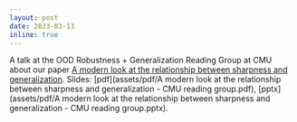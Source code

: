 ```yaml
---
layout: post
date: 2023-03-13
inline: true
---
```


A talk at the OOD Robustness + Generalization Reading Group at CMU about our paper [A modern look at the relationship between sharpness and generalization](https://arxiv.org/abs/2302.07011). Slides: [pdf](assets/pdf/A modern look at the relationship between sharpness and generalization - CMU reading group.pdf), [pptx](assets/pdf/A modern look at the relationship between sharpness and generalization - CMU reading group.pptx).
